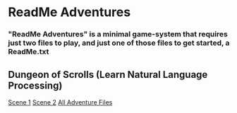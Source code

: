 
# ReadMe Adventures

### "ReadMe Adventures" is a minimal game-system that requires just two files to play, and just one of those files to get started, a ReadMe.txt 

## Dungeon of Scrolls (Learn Natural Language Processing)
[Scene 1](https://raw.githubusercontent.com/lineality/ReadMe_Adventures/master/Learn_NLP__Dungeon_of_Scrolls/scene_1/ReadMe.txt)
[Scene 2](https://raw.githubusercontent.com/lineality/ReadMe_Adventures/master/Learn_NLP__Dungeon_of_Scrolls/scene_2/ReadMe.txt)
[All Adventure Files](https://github.com/lineality/ReadMe_Adventures/tree/master/Learn_NLP__Dungeon_of_Scrolls) 



